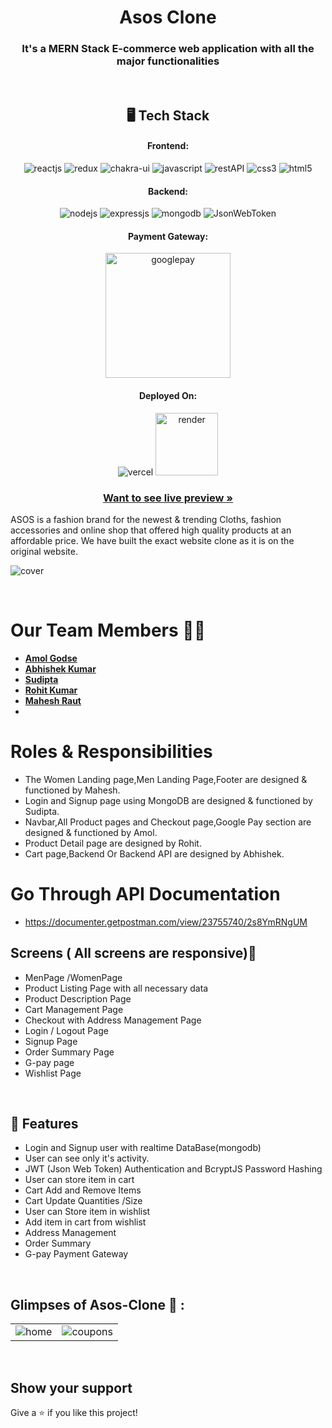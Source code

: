 <h1 align="center">Asos Clone</h1>

<h3 align="center">It's a MERN Stack E-commerce web application with all the major functionalities</h3>

<br />

<h2 align="center">🖥️ Tech Stack</h2>


<h4 align="center">Frontend:</h4>

<p align="center">
  <img src="https://img.shields.io/badge/React-20232A?style=for-the-badge&logo=react&logoColor=61DAFB" alt="reactjs" />
  <img src="https://img.shields.io/badge/Redux-593D88?style=for-the-badge&logo=redux&logoColor=white" alt="redux" />
  <img src="https://img.shields.io/badge/Chakra%20UI-3bc7bd?style=for-the-badge&logo=chakraui&logoColor=white" alt="chakra-ui" />
  <img src="https://img.shields.io/badge/JavaScript-323330?style=for-the-badge&logo=javascript&logoColor=F7DF1E" alt="javascript" />
  <img src="https://img.shields.io/badge/Rest_API-02303A?style=for-the-badge&logo=react-router&logoColor=white" alt="restAPI" />
  <img src="https://img.shields.io/badge/CSS3-1572B6?style=for-the-badge&logo=css3&logoColor=white" alt="css3" />
  <img src="https://img.shields.io/badge/HTML5-E34F26?style=for-the-badge&logo=html5&logoColor=white" alt="html5" />
</p>


<h4 align="center">Backend:</h4>

<p align="center">
  <img src="https://img.shields.io/badge/Node.js-339933?style=for-the-badge&logo=nodedotjs&logoColor=white" alt="nodejs" />
  <img src="https://img.shields.io/badge/Express.js-000000?style=for-the-badge&logo=express&logoColor=white" alt="expressjs" />
  <img src="https://img.shields.io/badge/MongoDB-4EA94B?style=for-the-badge&logo=mongodb&logoColor=white" alt="mongodb" />
  <img src="https://img.shields.io/badge/JWT-000000?style=for-the-badge&logo=JSON%20web%20tokens&logoColor=white" alt="JsonWebToken" />
</p>


<h4 align="center">Payment Gateway:</h4>

<p align="center">
  <img width="200px" src="https://corefy.com/docs/integration/payment-methods/images/buy-buttons-black-small.png" alt="googlepay" />
</p>


<h4 align="center">Deployed On:</h4>

<p align="center">
  <img src="https://img.shields.io/badge/Netlify-00C7B7?style=for-the-badge&logo=netlify&logoColor=white" alt="vercel" />
  <img width="100px" src="https://course19.fast.ai/images/render/render-logo.svg" alt="render" />
</p>



<h3 align="center"><a href="https://calm-duckanoo-9658e9.netlify.app/"><strong>Want to see live preview »</strong></a></h3>

ASOS is a fashion brand for the newest & trending Cloths, fashion accessories and online shop that offered high quality products at an affordable price. We have built the exact website clone as it is on the original website.

![cover](https://user-images.githubusercontent.com/103682371/202777689-29545b8a-8140-4e9f-b8e4-3f2d83303974.jpg)

<br />

# Our Team Members 👨‍💻
  - **[Amol Godse](https://github.com/agodse21)** 
  - **[Abhishek Kumar](https://github.com/abhishekadityaroy102)** 
  - **[Sudipta ](https://github.com/sudiptadip)** 
  - **[Rohit Kumar](https://github.com/rk6093720)** 
  - **[Mahesh Raut](https://github.com/Rautmahi)** 
  - 
# Roles & Responsibilities
- The Women Landing page,Men Landing Page,Footer are designed & functioned by Mahesh.
- Login and Signup page using MongoDB are designed & functioned by Sudipta.
- Navbar,All Product pages and Checkout page,Google Pay section are designed & functioned by Amol.
- Product Detail page are designed by Rohit.
- Cart page,Backend Or Backend API are designed by Abhishek.

# Go Through API Documentation
- https://documenter.getpostman.com/view/23755740/2s8YmRNgUM


## Screens ( All screens are responsive)📱
- MenPage /WomenPage
- Product Listing Page with all necessary data
- Product Description Page
- Cart Management Page
- Checkout with Address Management Page
- Login / Logout Page
- Signup Page
- Order Summary Page
- G-pay page
- Wishlist Page



<br />


## 🚀 Features
- Login and Signup user with realtime DataBase(mongodb)
- User can see only it's activity.
- JWT (Json Web Token) Authentication and BcryptJS Password Hashing 
- User can store item in cart
- Cart Add and Remove Items 
- Cart Update Quantities /Size
- User can Store item in wishlist
- Add item in cart from wishlist
- Address Management
- Order Summary
- G-pay Payment Gateway

<br />

## Glimpses of Asos-Clone 🙈 :


<table>
  <tr>
    <td><img src="https://user-images.githubusercontent.com/103682371/202778604-eff6ba8e-9acf-40d4-b843-9533acbd3ac4.jpg" alt="home" /></td>
    <td><img src="https://user-images.githubusercontent.com/103682371/202779145-99882941-5f8c-40e6-b28d-1ca4f1a626d4.png" alt="coupons" /></td>
  </tr>
<!--   <tr>
    <td><img src="https://user-images.githubusercontent.com/91532881/175955141-44aefea0-a9ee-4c3a-93e0-094ca9214e54.jpeg" alt="signup" /></td>
    <td><img src="https://user-images.githubusercontent.com/91532881/175955129-e5392377-e72a-4868-883f-5a244fc9bc87.jpeg" alt="login" /></td>
  </tr> -->
</table>

<br />


## Show your support

Give a ⭐️ if you like this project!
